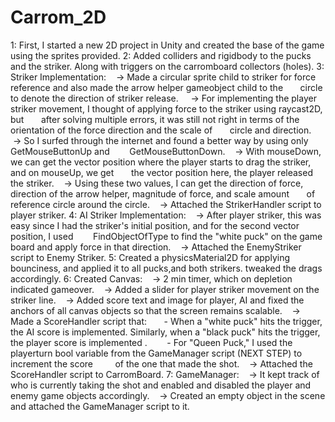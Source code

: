 # Carrom_2D

1: First, I started a new 2D project in Unity and created the base of the game using the sprites provided.
2: Added colliders and rigidbody to the pucks and the striker. Along with triggers on the carromboard collectors (holes).
3: Striker Implementation:
   -> Made a circular sprite child to striker for force reference and also made the arrow helper gameobject child to the
      circle to denote the direction of striker release. 
   -> For implementing the player striker movement, I thought of applying force to the striker using raycast2D, but
      after solving multiple errors, it was still not right in terms of the orientation of the force direction and the scale of
      circle and direction. 
   -> So I surfed through the internet and found a better way by using only GetMouseButtonUp and 
      GetMouseButtonDown.
   -> With mouseDown, we can get the vector position where the player starts to drag the striker, and on mouseUp, we get
      the vector position here, the player released the striker.
   -> Using these two values, I can get the direction of force, direction of the arrow helper, magnitude of force, and scale amount
      of reference circle around the circle.
   -> Attached the StrikerHandler script to player striker.
4: AI Striker Implementation:
   -> After player striker, this was easy since I had the striker's initial position, and for the second vector position, I used 
      FindObjectOfType to find the "white puck" on the game board and apply force in that direction.
   -> Attached the EnemyStriker script to Enemy Striker.
5: Created a physicsMaterial2D for applying bounciness, and applied it to all pucks,and both strikers. tweaked the drags accordingly.
6: Created Canvas:
   -> 2 min timer, which on depletion indicated gameover.
   -> Added a slider for player striker movement on the striker line.
   -> Added score text and image for player, AI and fixed the anchors of all canvas objects so that the screen remains scalable.
   -> Made a ScoreHandler script that:
      - When a "white puck" hits the trigger, the AI score is implemented.
        Similarly, when a "black puck" hits the trigger, the player score is implemented . 
      - For "Queen Puck," I used the playerturn bool variable from the GameManager script (NEXT STEP) to increment the score
        of the one that made the shot.
   -> Attached the ScoreHandler script to CarromBoard.
7: GameManager:
   -> It kept track of who is currently taking the shot and enabled and disabled the player and enemy game objects accordingly.
   -> Created an empty object in the scene and attached the GameManager script to it.




